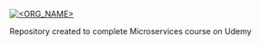 [![<ORG_NAME>](https://circleci.com/gh/Qkiz288/mssc-beer-service-kamil.svg?style=shield)](https://circleci.com/gh/Qkiz288/mssc-beer-service-kamil)

Repository created to complete Microservices course on Udemy